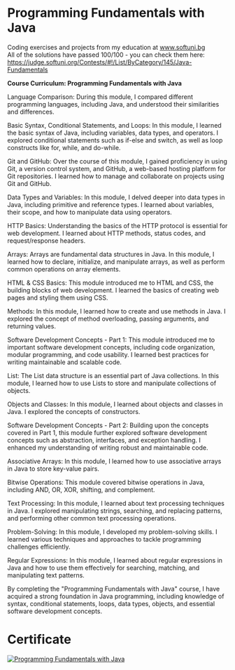 # Programming Fundamentals with Java
Coding exercises and projects from my education at www.softuni.bg
<br>
All of the solutions have passed 100/100 - you can check them here: https://judge.softuni.org/Contests/#!/List/ByCategory/145/Java-Fundamentals
<br>

<b> Course Curriculum: Programming Fundamentals with Java </b>

Language Comparison: During this module, I compared different programming languages, including Java, and understood their similarities and differences.

Basic Syntax, Conditional Statements, and Loops: In this module, I learned the basic syntax of Java, including variables, data types, and operators. I explored conditional statements such as if-else and switch, as well as loop constructs like for, while, and do-while.

Git and GitHub: Over the course of this module, I gained proficiency in using Git, a version control system, and GitHub, a web-based hosting platform for Git repositories. I learned how to manage and collaborate on projects using Git and GitHub.

Data Types and Variables: In this module, I delved deeper into data types in Java, including primitive and reference types. I learned about variables, their scope, and how to manipulate data using operators.

HTTP Basics: Understanding the basics of the HTTP protocol is essential for web development. I learned about HTTP methods, status codes, and request/response headers.

Arrays: Arrays are fundamental data structures in Java. In this module, I learned how to declare, initialize, and manipulate arrays, as well as perform common operations on array elements.

HTML & CSS Basics: This module introduced me to HTML and CSS, the building blocks of web development. I learned the basics of creating web pages and styling them using CSS.

Methods: In this module, I learned how to create and use methods in Java. I explored the concept of method overloading, passing arguments, and returning values.

Software Development Concepts - Part 1: This module introduced me to important software development concepts, including code organization, modular programming, and code usability. I learned best practices for writing maintainable and scalable code.

List: The List data structure is an essential part of Java collections. In this module, I learned how to use Lists to store and manipulate collections of objects.

Objects and Classes: In this module, I learned about objects and classes in Java. I explored the concepts of constructors.

Software Development Concepts - Part 2: Building upon the concepts covered in Part 1, this module further explored software development concepts such as abstraction, interfaces, and exception handling. I enhanced my understanding of writing robust and maintainable code.

Associative Arrays: In this module, I learned how to use associative arrays in Java to store key-value pairs.

Bitwise Operations: This module covered bitwise operations in Java, including AND, OR, XOR, shifting, and complement. 

Text Processing: In this module, I learned about text processing techniques in Java. I explored manipulating strings, searching, and replacing patterns, and performing other common text processing operations.

Problem-Solving: In this module, I developed my problem-solving skills. I learned various techniques and approaches to tackle programming challenges efficiently.

Regular Expressions: In this module, I learned about regular expressions in Java and how to use them effectively for searching, matching, and manipulating text patterns.

By completing the "Programming Fundamentals with Java" course, I have acquired a strong foundation in Java programming, including knowledge of syntax, conditional statements, loops, data types, objects, and essential software development concepts.


# Certificate
<a href="https://softuni.bg/certificates/details/167407/068cc5bc" rel="nofollow"><img src="https://user-images.githubusercontent.com/101351760/229783981-48f70750-813a-46f6-8b24-d64cbb6cbd57.png" alt="Programming Fundamentals with Java"></a>
